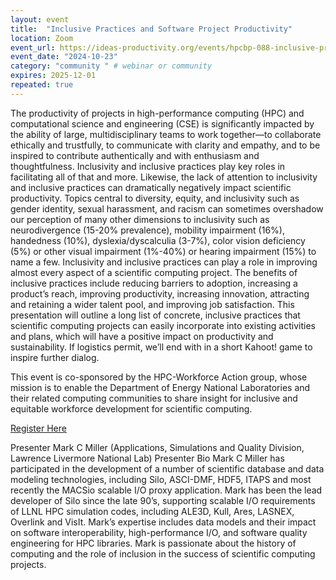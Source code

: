 ```yaml
---
layout: event
title:  "Inclusive Practices and Software Project Productivity"
location: Zoom
event_url: https://ideas-productivity.org/events/hpcbp-088-inclusive-practices # optional
event_date: "2024-10-23"
category: "community " # webinar or community
expires: 2025-12-01
repeated: true
---
```

The productivity of projects in high-performance computing (HPC) and computational science and engineering (CSE) is significantly impacted by the ability of large, multidisciplinary teams to work together—to collaborate ethically and trustfully, to communicate with clarity and empathy, and to be inspired to contribute authentically and with enthusiasm and thoughtfulness. Inclusivity and inclusive practices play key roles in facilitating all of that and more. Likewise, the lack of attention to inclusivity and inclusive practices can dramatically negatively impact scientific productivity. Topics central to diversity, equity, and inclusivity such as gender identity, sexual harassment, and racism can sometimes overshadow our perception of many other dimensions to inclusivity such as neurodivergence (15-20% prevalence), mobility impairment (16%), handedness (10%), dyslexia/dyscalculia (3-7%), color vision deficiency (5%) or other visual impairment (1%-40%) or hearing impairment (15%) to name a few. Inclusivity and inclusive practices can play a role in improving almost every aspect of a scientific computing project. The benefits of inclusive practices include reducing barriers to adoption, increasing a product’s reach, improving productivity, increasing innovation, attracting and retaining a wider talent pool, and improving job satisfaction. This presentation will outline a long list of concrete, inclusive practices that scientific computing projects can easily incorporate into existing activities and plans, which will have a positive impact on productivity and sustainability. If logistics permit, we’ll end with in a short Kahoot! game to inspire further dialog.

This event is co-sponsored by the HPC-Workforce Action group, whose mission is to enable the Department of Energy National Laboratories and their related computing communities to share insight for inclusive and equitable workforce development for scientific computing.

[Register Here](https://www.zoomgov.com/meeting/register/vJItce-orz0sHgN-Y11kCNvew7N4iyS5CFQ)

Presenter
Mark C Miller (Applications, Simulations and Quality Division, Lawrence Livermore National Lab)
Presenter Bio
Mark C Miller has participated in the development of a number of scientific database and data modeling technologies, including Silo, ASCI-DMF, HDF5, ITAPS and most recently the MACSio scalable I/O proxy application. Mark has been the lead developer of Silo since the late 90’s, supporting scalable I/O requirements of LLNL HPC simulation codes, including ALE3D, Kull, Ares, LASNEX, Overlink and VisIt. Mark’s expertise includes data models and their impact on software interoperability, high-performance I/O, and software quality engineering for HPC libraries. Mark is passionate about the history of computing and the role of inclusion in the success of scientific computing projects.
